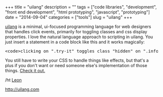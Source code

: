 +++
title = "uilang"
description = ""
tags = ["code libraries", "development", "front end development", "html prototyping", "javascript", "prototyping"]
date = "2014-09-04"
categories = ["tools"]
slug = "uilang"
+++


<p><a href="http://uilang.com/">uilang</a> is a minimal, ui-focused programming language for web designers that handles click events, primarily for toggling classes and css display properties. I love the natural language approach to scripting in uilang. You just insert a statement in a code block like this and it works magically: </p>
<pre>&lt;code&gt;clicking on ".try-it" toggles class "hidden" on ".info-box"&lt;/code&gt;</pre><p>
You still have to write your CSS to handle things like effects, but that's a plus if you don't want or need someone else's implementation of those things. <a href="http://uilang.com/">Check it out.</a></p>
<p>/ht <a href="https://twitter.com/leonbarnard">Leon</a></p>
  
<p><a href="http://uilang.com/">http://uilang.com</a></p>
      
